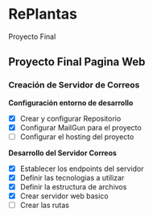 # RePlantas

Proyecto Final

## Proyecto Final Pagina Web

### Creación de Servidor de Correos

**Configuración entorno de desarrollo**

- [x] Crear y configurar Repositorio
- [x] Configurar MailGun para el proyecto
- [ ] Configurar el hosting del proyecto

**Desarrollo del Servidor Correos**

- [x] Establecer los endpoints del servidor
- [x] Definir las tecnologias a utilizar
- [x] Definir la estructura de archivos
- [x] Crear servidor web basico
- [ ] Crear las rutas
